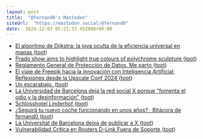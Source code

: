```yaml
---
layout: post
title:  "@fernand0's Mastodon"
siteUrl:  "https://mastodon.social/@fernand0"
date:  2024-12-03 05:21:33.452000+00:00
---
```

*  [El algoritmo de Dijkstra: la joya oculta de la eficiencia universal en mapas ](https://wwwhatsnew.com/2024/11/20/el-algoritmo-de-dijkstra-la-joya-oculta-de-la-eficiencia-universal-en-mapas) ([toot](https://mastodon.social/@fernand0/113587211039447742))
*  [Prado show aims to highlight true colours of polychrome sculpture ](https://www.theguardian.com/world/2024/nov/20/prado-show-highlight-true-colours-polychrome-sculptur) ([toot](https://mastodon.social/@fernand0/113586489827002712))
*  [Reglamento General de Protección de Datos. Me parto ](https://mastodon.social/@fernand0/113585136138171155) ([toot](https://mastodon.social/@fernand0/113585136138171155))
*  [El viaje de Freepik hacia la innovación con Inteligencia Artificial: Reflexiones desde la Upscale Conf 2024 ](https://wwwhatsnew.com/2024/11/20/el-viaje-de-freepik-hacia-la-innovacion-con-inteligencia-artificial-reflexiones-desde-la-upscale-conf-2024) ([toot](https://mastodon.social/@fernand0/113584614252902510))
*  [Un escarabajo. ](https://avecesunafoto.wordpress.com/2024/12/02/un-escarabajo) ([toot](https://mastodon.social/@fernand0/113584545830177418))
*  [La Universidad de Barcelona deja la red social X porque "fomenta el odio y la desinformación” ](https://www.lavanguardia.com/vida/20241120/10123665/universidad-barcelona-deja-red-social-x-fomenta-odio-desinformacion.htm) ([toot](https://mastodon.social/@fernand0/113584389386489929))
*  [Schlosshotel Linderhof ](https://www.flickr.com/photos/fernand0/54175782201) ([toot](https://mastodon.social/@fernand0/113584208093023459))
*  [¿Seguirá tu nuevo coche funcionando en unos años? · Bitácora de fernand0 ](http://blog.elmundoesimperfecto.com/2024/12/02/cierre-empresas-coches) ([toot](https://mastodon.social/@fernand0/113584173422589376))
*  [La Universitat de Barcelona deixa de publicar a X ](https://web.ub.edu/web/actualitat/w/ub-deixa-) ([toot](https://mastodon.social/@fernand0/113584165911628904))
*  [Vulnerabilidad Crítica en Routers D-Link Fuera de Soporte ](https://unaaldia.hispasec.com/2024/11/vulnerabilidad-critica-en-routers-d-link-fuera-de-soporte.htm) ([toot](https://mastodon.social/@fernand0/113583921229194543))
